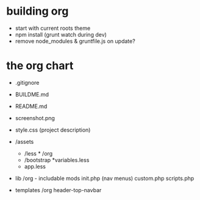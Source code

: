 building org
===

* start with current roots theme
* npm install (grunt watch during dev)
* remove node_modules & gruntfile.js on update?


the org chart
===

* .gitignore
* BUILDME.md
* README.md
* screenshot.png
* style.css (project description)

* /assets
	* /less
			* /org
	* /bootstrap
		*variables.less
	* app.less



* lib
	/org - includable mods
	init.php (nav menus)
	custom.php
	scripts.php



* templates
	/org
	header-top-navbar